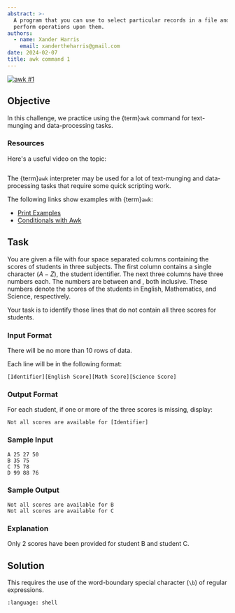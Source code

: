 ```yaml
---
abstract: >-
  A program that you can use to select particular records in a file and
  perform operations upon them.
authors:
  - name: Xander Harris
    email: xandertheharris@gmail.com
date: 2024-02-07
title: awk command 1
---
```


[![awk #1](https://img.shields.io/badge/awk_%231-hackerrank?style=flat&logo=hackerrank&label=HackerRank)](https://www.hackerrank.com/challenges/awk-1/problem?isFullScreen=true)

## Objective

In this challenge, we practice using the {term}`awk` command for text-munging
and data-processing tasks.

### Resources

Here's a useful video on the topic:

```{youtube} az6vd0tGhJI
```

The {term}`awk` interpreter may be used for a lot of text-munging and
data-processing tasks that require some quick scripting work.

The following links show examples with {term}`awk`:

- [Print Examples](http://www.thegeekstuff.com/2010/01/awk-introduction-tutorial-7-awk-print-examples/)
- [Conditionals with Awk](http://www.thegeekstuff.com/2010/02/awk-conditional-statements/)

## Task

You are given a file with four space separated columns containing the scores
of students in three subjects. The first column contains a single character
($A-Z$), the student identifier. The next three columns have three numbers each.
The numbers are between  and , both inclusive. These numbers denote the scores
of the students in English, Mathematics, and Science, respectively.

Your task is to identify those lines that do not contain all three scores
for students.

### Input Format

There will be no more than $10$ rows of data.

Each line will be in the following format:

`[Identifier][English Score][Math Score][Science Score]`

### Output Format

For each student, if one or more of the three scores is missing, display:

`Not all scores are available for [Identifier]`

### Sample Input

```{epigraph}
A 25 27 50
B 35 75
C 75 78
D 99 88 76
```

### Sample Output

```{epigraph}
Not all scores are available for B
Not all scores are available for C
```

### Explanation

Only $2$ scores have been provided for student B and student C.

## Solution

This requires the use of the word-boundary special character (`\b`)  of regular
expressions.

```{literalinclude} /bash/sed/sed-1/sed-1.sh
:language: shell
```
